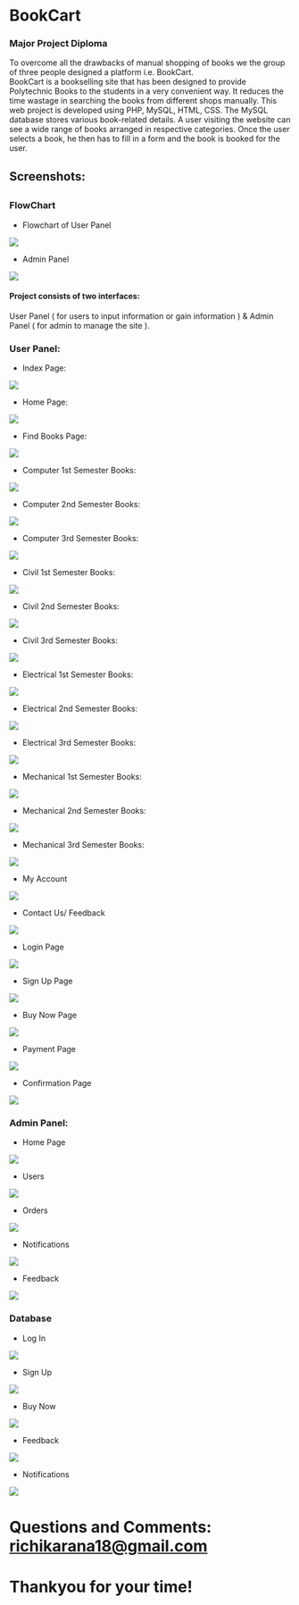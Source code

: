 # BookCart   
<h3>Major Project Diploma</h3>
To overcome all the drawbacks of manual shopping of books we the group of three people designed a platform i.e. BookCart.</br>
BookCart is a bookselling site that has been designed to provide Polytechnic Books to the students in a very convenient way. 
It reduces the time wastage in searching the books from different shops manually.
This web project is developed using PHP, MySQL, HTML, CSS. The MySQL database stores various book-related details. 
A user visiting the website can see a wide range of books arranged in respective categories.
Once the user selects a book, he then has to fill in a form and the book is booked for the user.


<h2>Screenshots:<h2>

<h3>FlowChart</h3>

* Flowchart of User Panel
<img src="images/FlowChartUser.png">

* Admin Panel
<img src="images/FlowChartAdmin.png">

<h4>Project consists of two interfaces:</h4> User Panel ( for users to input information or gain information ) & Admin Panel ( for admin to manage the site ). 
<h3>User Panel:</h3>

* Index Page:
<img src="images/IndexPage.png">

* Home Page:
<img src="images/HomePage.png">

* Find Books Page:
<img src="images/FindBooksPage.png">

* Computer 1st Semester Books:
<img src="images/Comp1stSem.png">

* Computer 2nd Semester Books:
<img src="images/Comp2stSem.png">

* Computer 3rd Semester Books:
<img src="images/Comp3rdSem.png">

* Civil 1st Semester Books:
<img src="images/Civil1stSem.png">

* Civil 2nd Semester Books:
<img src="images/Civil2ndSem.png">

* Civil 3rd Semester Books:
<img src="images/Civil3rdSem.png">

* Electrical 1st Semester Books:
<img src="images/Electrical1stSem.png">

* Electrical 2nd Semester Books:
<img src="images/Electrical2ndSem.png">

* Electrical 3rd Semester Books:
<img src="images/Electrical3rdSem.png">

* Mechanical 1st Semester Books:
<img src="images/Mechnical1stSem.png">

* Mechanical 2nd Semester Books:
<img src="images/Mechnical2ndSem.png">

* Mechanical 3rd Semester Books:
<img src="images/Mechnical3rdSem.png">


* My Account
<img src="images/MyAccount.png">

* Contact Us/ Feedback 
<img src="images/ContactFeedback.png">

* Login Page 
<img src="images/LoginPage.png">

* Sign Up Page 
<img src="images/SignUpPage.png">

* Buy Now Page 
<img src="images/BuyNowPage.png">

* Payment Page 
<img src="images/PaymentPage.png">

* Confirmation Page 
<img src="images/ConfirmationPage.png">


<h3>Admin Panel:</h3>

* Home Page
<img src="images/AHomePage.png">

* Users
<img src="images/AUsers.png">

* Orders
<img src="images/AOrders.png">

* Notifications
<img src="images/ANotification.png">

* Feedback
<img src="images/AFeedback.png">

<h3>Database</h3>

* Log In 
<img src="images/DLogIn.png">

* Sign Up
<img src="images/DSignUp.png">

* Buy Now 
<img src="images/DBuyNowPage.png">

* Feedback
<img src="images/DFeedback.png">

* Notifications
<img src="images/DNotification.png">



# Questions and Comments: richikarana18@gmail.com

# Thankyou for your time!
